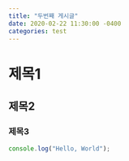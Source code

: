 ```yaml
---
title: "두번째 게시글"
date: 2020-02-22 11:30:00 -0400
categories: test
---
```


# 제목1

## 제목2

### 제목3


```javascript
console.log("Hello, World");
```

[jekyll-docs]: https://jekyllrb.com/docs/home
[jekyll-gh]:   https://github.com/jekyll/jekyll
[jekyll-talk]: https://talk.jekyllrb.com/
